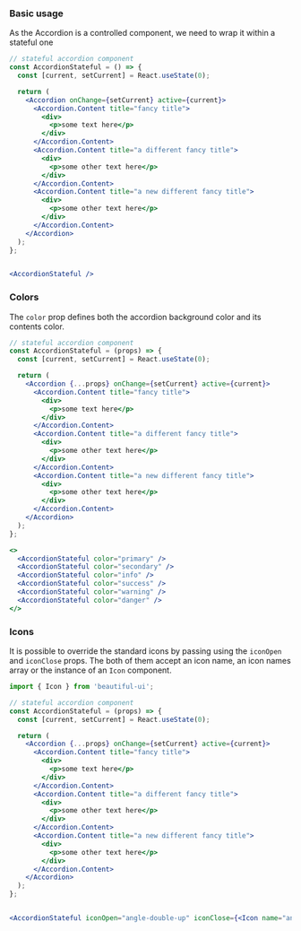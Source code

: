 ### Basic usage

As the Accordion is a controlled component, we need to wrap it within a stateful one

```jsx
// stateful accordion component
const AccordionStateful = () => {
  const [current, setCurrent] = React.useState(0);

  return (
    <Accordion onChange={setCurrent} active={current}>
      <Accordion.Content title="fancy title">
        <div>
          <p>some text here</p>
        </div>
      </Accordion.Content>
      <Accordion.Content title="a different fancy title">
        <div>
          <p>some other text here</p>
        </div>
      </Accordion.Content>
      <Accordion.Content title="a new different fancy title">
        <div>
          <p>some other text here</p>
        </div>
      </Accordion.Content>
    </Accordion>
  );
};


<AccordionStateful />
```


### Colors

The `color` prop defines both the accordion background color and its contents color.

```jsx
// stateful accordion component
const AccordionStateful = (props) => {
  const [current, setCurrent] = React.useState(0);

  return (
    <Accordion {...props} onChange={setCurrent} active={current}>
      <Accordion.Content title="fancy title">
        <div>
          <p>some text here</p>
        </div>
      </Accordion.Content>
      <Accordion.Content title="a different fancy title">
        <div>
          <p>some other text here</p>
        </div>
      </Accordion.Content>
      <Accordion.Content title="a new different fancy title">
        <div>
          <p>some other text here</p>
        </div>
      </Accordion.Content>
    </Accordion>
  );
};

<>
  <AccordionStateful color="primary" />
  <AccordionStateful color="secondary" />
  <AccordionStateful color="info" />
  <AccordionStateful color="success" />
  <AccordionStateful color="warning" />
  <AccordionStateful color="danger" />
</>
```

### Icons

It is possible to override the standard icons by passing using the `iconOpen` and `iconClose` props. 
The both of them accept an icon name, an icon names array or the instance of an ``Icon``  component.

```jsx
import { Icon } from 'beautiful-ui';

// stateful accordion component
const AccordionStateful = (props) => {
  const [current, setCurrent] = React.useState(0);

  return (
    <Accordion {...props} onChange={setCurrent} active={current}>
      <Accordion.Content title="fancy title">
        <div>
          <p>some text here</p>
        </div>
      </Accordion.Content>
      <Accordion.Content title="a different fancy title">
        <div>
          <p>some other text here</p>
        </div>
      </Accordion.Content>
      <Accordion.Content title="a new different fancy title">
        <div>
          <p>some other text here</p>
        </div>
      </Accordion.Content>
    </Accordion>
  );
};


<AccordionStateful iconOpen="angle-double-up" iconClose={<Icon name="angle-double-down" />} />
```
